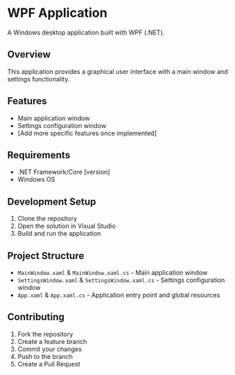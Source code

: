 # WPF Application

A Windows desktop application built with WPF (.NET).

## Overview

This application provides a graphical user interface with a main window and settings functionality.

## Features

- Main application window
- Settings configuration window
- [Add more specific features once implemented]

## Requirements

- .NET Framework/Core [version]
- Windows OS

## Development Setup

1. Clone the repository
2. Open the solution in Visual Studio
3. Build and run the application

## Project Structure

- `MainWindow.xaml` & `MainWindow.xaml.cs` - Main application window
- `SettingsWindow.xaml` & `SettingsWindow.xaml.cs` - Settings configuration window
- `App.xaml` & `App.xaml.cs` - Application entry point and global resources

## Contributing

1. Fork the repository
2. Create a feature branch
3. Commit your changes
4. Push to the branch
5. Create a Pull Request

